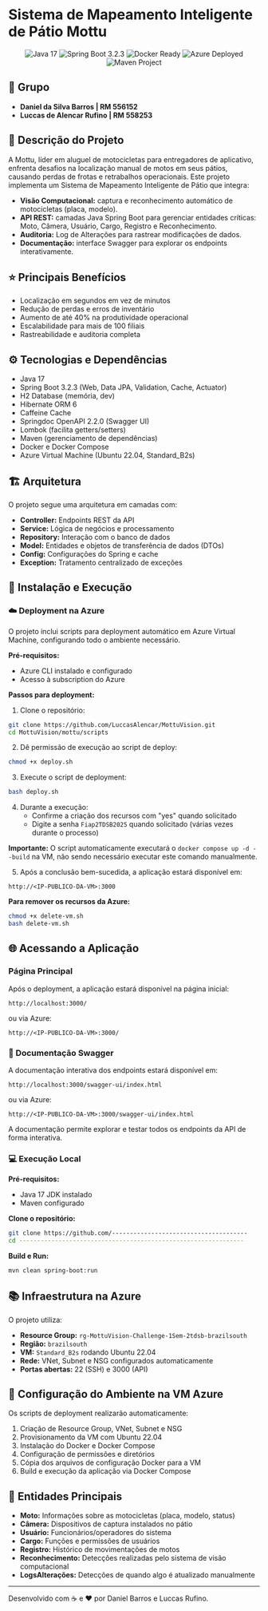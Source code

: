 # Sistema de Mapeamento Inteligente de Pátio Mottu

<div align="center">
  <img src="https://img.shields.io/badge/Java-17-orange" alt="Java 17">
  <img src="https://img.shields.io/badge/Spring_Boot-3.2.3-green" alt="Spring Boot 3.2.3">
  <img src="https://img.shields.io/badge/Docker-Ready-blue" alt="Docker Ready">
  <img src="https://img.shields.io/badge/Azure-Deployed-blue" alt="Azure Deployed">
  <img src="https://img.shields.io/badge/Maven-Project-purple" alt="Maven Project">
</div>

## 👥 Grupo
- **Daniel da Silva Barros | RM 556152**
- **Luccas de Alencar Rufino | RM 558253**

## 📝 Descrição do Projeto

A Mottu, líder em aluguel de motocicletas para entregadores de aplicativo, enfrenta desafios na localização manual de motos em seus pátios, causando perdas de frotas e retrabalhos operacionais. Este projeto implementa um Sistema de Mapeamento Inteligente de Pátio que integra:

- **Visão Computacional:** captura e reconhecimento automático de motocicletas (placa, modelo).
- **API REST:** camadas Java Spring Boot para gerenciar entidades críticas: Moto, Câmera, Usuário, Cargo, Registro e Reconhecimento.
- **Auditoria:** Log de Alterações para rastrear modificações de dados.
- **Documentação:** interface Swagger para explorar os endpoints interativamente.

## ⭐ Principais Benefícios

- Localização em segundos em vez de minutos
- Redução de perdas e erros de inventário
- Aumento de até 40% na produtividade operacional
- Escalabilidade para mais de 100 filiais
- Rastreabilidade e auditoria completa


## ⚙️ Tecnologias e Dependências

- Java 17
- Spring Boot 3.2.3 (Web, Data JPA, Validation, Cache, Actuator)
- H2 Database (memória, dev)
- Hibernate ORM 6
- Caffeine Cache
- Springdoc OpenAPI 2.2.0 (Swagger UI)
- Lombok (facilita getters/setters)
- Maven (gerenciamento de dependências)
- Docker e Docker Compose
- Azure Virtual Machine (Ubuntu 22.04, Standard_B2s)

## 🏗️ Arquitetura

O projeto segue uma arquitetura em camadas com:

- **Controller:** Endpoints REST da API
- **Service:** Lógica de negócios e processamento
- **Repository:** Interação com o banco de dados
- **Model:** Entidades e objetos de transferência de dados (DTOs)
- **Config:** Configurações do Spring e cache
- **Exception:** Tratamento centralizado de exceções

## 🚀 Instalação e Execução

### ☁️ Deployment na Azure

O projeto inclui scripts para deployment automático em Azure Virtual Machine, configurando todo o ambiente necessário.

**Pré-requisitos:**
- Azure CLI instalado e configurado
- Acesso à subscription do Azure

**Passos para deployment:**

1. Clone o repositório:
```bash
git clone https://github.com/LuccasAlencar/MottuVision.git
cd MottuVision/mottu/scripts
```

2. Dê permissão de execução ao script de deploy:
```bash
chmod +x deploy.sh
```

3. Execute o script de deployment:
```bash
bash deploy.sh
```

4. Durante a execução:
   - Confirme a criação dos recursos com "yes" quando solicitado
   - Digite a senha `Fiap2TDSB2025` quando solicitado (várias vezes durante o processo)

**Importante:** O script automaticamente executará o `docker compose up -d --build` na VM, não sendo necessário executar este comando manualmente.

5. Após a conclusão bem-sucedida, a aplicação estará disponível em:
```
http://<IP-PUBLICO-DA-VM>:3000
```

**Para remover os recursos da Azure:**
```bash
chmod +x delete-vm.sh
bash delete-vm.sh
```
## 🌐 Acessando a Aplicação

### Página Principal

Após o deployment, a aplicação estará disponível na página inicial:

```
http://localhost:3000/
```

ou via Azure:

```
http://<IP-PUBLICO-DA-VM>:3000/
```

### 📖 Documentação Swagger

A documentação interativa dos endpoints estará disponível em:

```
http://localhost:3000/swagger-ui/index.html
```

ou via Azure:

```
http://<IP-PUBLICO-DA-VM>:3000/swagger-ui/index.html
```

A documentação permite explorar e testar todos os endpoints da API de forma interativa.




### 💻 Execução Local

**Pré-requisitos:**
- Java 17 JDK instalado
- Maven configurado

**Clone o repositório:**
```bash
git clone https://github.com/--------------------------------------
cd ---------------------------------------------------------------
```

**Build e Run:**
```bash
mvn clean spring-boot:run
```

## 📚 Infraestrutura na Azure

O projeto utiliza:

- **Resource Group:** `rg-MottuVision-Challenge-1Sem-2tdsb-brazilsouth`
- **Região:** `brazilsouth`
- **VM:** `Standard_B2s` rodando Ubuntu 22.04
- **Rede:** VNet, Subnet e NSG configurados automaticamente
- **Portas abertas:** 22 (SSH) e 3000 (API)

## 🔧 Configuração do Ambiente na VM Azure

Os scripts de deployment realizarão automaticamente:

1. Criação de Resource Group, VNet, Subnet e NSG
2. Provisionamento da VM com Ubuntu 22.04
3. Instalação do Docker e Docker Compose
4. Configuração de permissões e diretórios
5. Cópia dos arquivos de configuração Docker para a VM
6. Build e execução da aplicação via Docker Compose


## 📝 Entidades Principais

- **Moto:** Informações sobre as motocicletas (placa, modelo, status)
- **Câmera:** Dispositivos de captura instalados no pátio
- **Usuário:** Funcionários/operadores do sistema
- **Cargo:** Funções e permissões de usuários
- **Registro:** Histórico de movimentações de motos
- **Reconhecimento:** Detecções realizadas pelo sistema de visão computacional
- **LogsAlterações:** Detecções de quando algo é atualizado manualmente

---

Desenvolvido com ☕ e ♥️ por Daniel Barros e Luccas Rufino.
